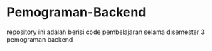 # Pemograman-Backend
repository ini adalah berisi code pembelajaran selama disemester 3 pemograman backend
